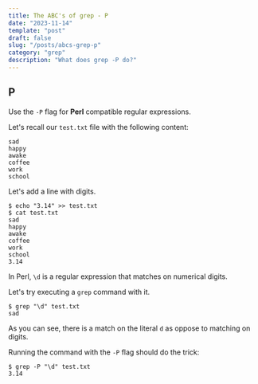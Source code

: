 ```yaml
---
title: The ABC's of grep - P
date: "2023-11-14"
template: "post"
draft: false
slug: "/posts/abcs-grep-p"
category: "grep"
description: "What does grep -P do?"
---
```

P
--

Use the `-P` flag for **Perl** compatible regular expressions.

Let's recall our `test.txt` file with the following content:
```
sad
happy
awake
coffee
work
school
```

Let's add a line with digits.
```
$ echo "3.14" >> test.txt
$ cat test.txt
sad
happy
awake
coffee
work
school
3.14
```

In Perl, `\d` is a regular expression that matches on numerical digits.

Let's try executing a `grep` command with it.
```
$ grep "\d" test.txt
sad
```

As you can see, there is a match on the literal `d` as oppose to matching on digits.

Running the command with the `-P` flag should do the trick:
```
$ grep -P "\d" test.txt
3.14
```
